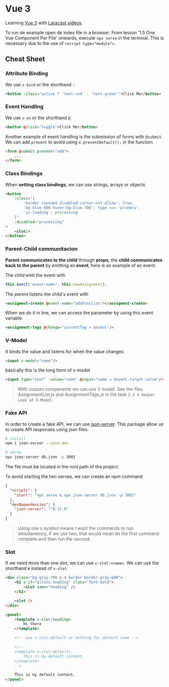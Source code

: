 # Vue 3

Learning [Vue 3](https://vuejs.org/) with [Laracast videos](https://laracasts.com/series/learn-vue-3-step-by-step).

To run de example open de index file in a browser. From lesson '1.5 One Vue Component Per File' onwards, execute `npx serve` in the terminal. This is necessary due to the use of `<script type="module">`.

## Cheat Sheet

### Attribute Binding

We use `v-bind` or the shorthand `:`

```html
<button :class="active ? 'text-red' : 'text-green'">Click Me</button>
```

### Event Handling

We use `v-on` or the shorthand `@`

```html
<button @click="toggle">Click Me</button>
```

Another example of event handling is the submission of forms with `@submit`. We can add `prevent` to avoid using `e.preventDefault();` in the function

```html
<form @submit.prevent="add">
    ...
</form>
```

### Class Bindings

When **setting class bindings**, we can use strings, arrays or objects

```html
<button
    :class="{
        'border rounded disabled:cursor-not-allow': true,
        'bg-blue-600 hover:bg-blue-700': type === 'primary',
        'is-loading': processing
    }"
    :disabled="processing"
>
    <slot/>
</button>
```

### Parent-Child communitacion

**Parent communicates to the child** through **props**, the **child communicates back to the parent** by emitting an **event**, here is an example of an event:

The *child* emit the event with

```js
this.$emit('event-name', this.newAssignment);
```

The *parent* listens the child's event with

```html
<assigment-create @event-name="addFunction"></assigment-create>
```

When we do it in line, we can access the parameter by using this event variable.

```html
<assignment-tags @change="currentTag = $event"/>
```

### V-Model

It binds the value and listens for when the value changes

```html
<input v-model="name"/>
```

basically this is the long form of v-model

```html
<input type="text" :value="name" @input="name = $event.target.value"/>
```

> With custom components we can uso V model. See the files *AssignmentList.js* and *AssignmentTags.js* in the task `2.2 A Deeper Look at V-Model`.

### Fake API

In order to create a fake API, we can use [json-server](https://github.com/typicode/json-server). This package allow us to create API responses using json files.

```sh
# install
npm i json-server --save-dev

# serve
npx json-server db.json -p 3001
```

The file must be located in the root path of the project.

To avoid starting the two serves, we can create an npm command

```json
{
  "scripts": {
    "start": "npx serve & npx json-server db.json -p 3001"
  },
  "devDependencies": {
    "json-server": "^0.17.0"
  }
}
```

> Using one `&` symbol means I want the commands to run simultaneosly, if we use two, that would mean let the first command complete and then run the second.

### Slot

If we need more than one slot, we can use `v-slot:<name>`. We  can use the shorthand `#` instead of `v-slot`.

```html
<div class="bg-gray-700 p-4 border border-gray-600">
    <h2 v-if="$slots.heading" class="font-bold">
        <slot name="heading" />
    </h2>

    <slot />
</div>
```

```html
<panel>
    <template v-slot:heading>
        Hi there
    </template>

    <!-- use v-slot:default or nothing for default name -->

    <!--
    <template v-slot:default>
        This is my default content.
    </template>
    -->

    This is my default content.
</panel>
```
